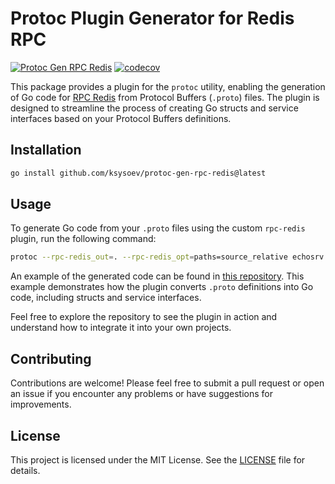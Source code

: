 # Protoc Plugin Generator for Redis RPC

[![Protoc Gen RPC Redis](https://github.com/ksysoev/protoc-gen-rpc-redis/actions/workflows/main.yml/badge.svg)](https://github.com/ksysoev/protoc-gen-rpc-redis/actions/workflows/main.yml)
[![codecov](https://codecov.io/gh/ksysoev/protoc-gen-rpc-redis/graph/badge.svg?token=WT9WBNMMZ3)](https://codecov.io/gh/ksysoev/protoc-gen-rpc-redis)

This package provides a plugin for the `protoc` utility, enabling the generation of Go code for [RPC Redis](http://github.com/ksysoev/rpc-redis) from Protocol Buffers (`.proto`) files. The plugin is designed to streamline the process of creating Go structs and service interfaces based on your Protocol Buffers definitions.


## Installation

```sh
go install github.com/ksysoev/protoc-gen-rpc-redis@latest
```

## Usage

To generate Go code from your `.proto` files using the custom `rpc-redis` plugin, run the following command:

```sh
protoc --rpc-redis_out=. --rpc-redis_opt=paths=source_relative echosrv.proto
```

An example of the generated code can be found in [this repository](https://github.com/ksysoev/echosrv). This example demonstrates how the plugin converts `.proto` definitions into Go code, including structs and service interfaces.

Feel free to explore the repository to see the plugin in action and understand how to integrate it into your own projects.

## Contributing

Contributions are welcome! Please feel free to submit a pull request or open an issue if you encounter any problems or have suggestions for improvements.

## License

This project is licensed under the MIT License. See the [LICENSE](./LICENSE) file for details.

